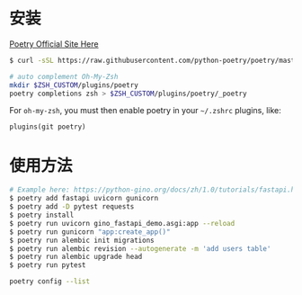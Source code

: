 # 安装

[Poetry Official Site Here](https://python-poetry.org/docs/)

```sh
$ curl -sSL https://raw.githubusercontent.com/python-poetry/poetry/master/get-poetry.py | python -

# auto complement Oh-My-Zsh
mkdir $ZSH_CUSTOM/plugins/poetry
poetry completions zsh > $ZSH_CUSTOM/plugins/poetry/_poetry
```

For `oh-my-zsh`, you must then enable poetry in your `~/.zshrc` plugins, like:

```shell
plugins(git poetry)
```



# 使用方法

```sh
# Example here: https://python-gino.org/docs/zh/1.0/tutorials/fastapi.html#write-a-simple-server
$ poetry add fastapi uvicorn gunicorn
$ poetry add -D pytest requests
$ poetry install
$ poetry run uvicorn gino_fastapi_demo.asgi:app --reload
$ poetry run gunicorn "app:create_app()"
$ poetry run alembic init migrations
$ poetry run alembic revision --autogenerate -m 'add users table'
$ poetry run alembic upgrade head
$ poetry run pytest
```



```sh
poetry config --list
```

